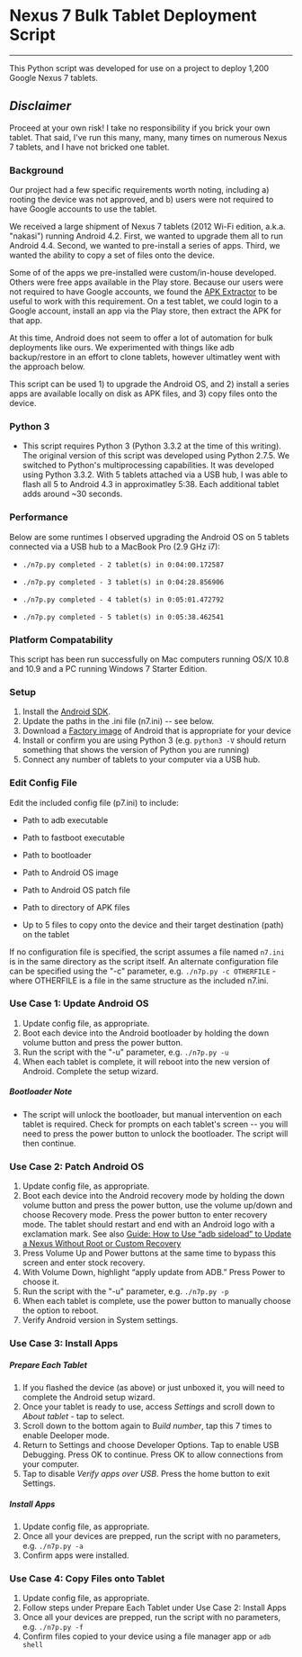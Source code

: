 # Nexus 7 Bulk Tablet Deployment Script #
-------------

This Python script was developed for use on a project to deploy 1,200 Google Nexus 7 tablets.

*Disclaimer*
-------------
Proceed at your own risk!  I take no responsibility if you brick your own tablet.  That said, I've run this many, many, many times on numerous Nexus 7 tablets, and I have not bricked one tablet.


### Background
Our project had a few specific requirements worth noting, including a) rooting the device was not approved, and b) users were not required to have Google accounts to use the tablet.

We received a large shipment of Nexus 7 tablets (2012 Wi-Fi edition, a.k.a. "nakasi") running Android 4.2.  First, we wanted to upgrade them all to run Android 4.4.  Second, we wanted to pre-install a series of apps.  Third, we wanted the ability to copy a set of files onto the device.

Some of of the apps we pre-installed were custom/in-house developed.  Others were free apps available in the Play store.  Because our users were not required to have Google accounts, we found the [APK Extractor](https://play.google.com/store/apps/details?id=net.sylark.apkextractor&hl=en) to be useful to work with this requirement.  On a test tablet, we could login to a Google account, install an app via the Play store, then extract the APK for that app.

At this time, Android does not seem to offer a lot of automation for bulk deployments like ours.  We experimented with things like adb backup/restore in an effort to clone tablets, however ultimatley went with the approach below.

This script can be used 1) to upgrade the Android OS, and 2) install a series apps are available locally on disk as APK files, and 3) copy files onto the device.

### Python 3
* This script requires Python 3 (Python 3.3.2 at the time of this writing).  The original version of this script was developed using Python 2.7.5.  We switched to Python's multiprocessing capabilities.  It was developed using Python 3.3.2.  With 5 tablets attached via a USB hub, I was able to flash all 5 to Android 4.3 in approximatley 5:38.  Each additional tablet adds around ~30 seconds.

### Performance
Below are some runtimes I observed upgrading the Android OS on 5 tablets connected via a USB hub to a MacBook Pro (2.9 GHz i7):

  * ```./n7p.py completed - 2 tablet(s) in 0:04:00.172587```

  * ```./n7p.py completed - 3 tablet(s) in 0:04:28.856906```

  * ```./n7p.py completed - 4 tablet(s) in 0:05:01.472792```

  * ```./n7p.py completed - 5 tablet(s) in 0:05:38.462541```

### Platform Compatability
This script has been run successfully on Mac computers running OS/X 10.8 and 10.9 and a PC running Windows 7 Starter Edition.

### Setup

1. Install the [Android SDK](http://developer.android.com/sdk/index.html).
2. Update the paths in the .ini file (n7.ini) -- see below.
3. Download a [Factory image](https://developers.google.com/android/nexus/images) of Android that is appropriate for your device
4. Install or confirm you are using Python 3 (e.g.  ```python3 -V``` should return something that shows the version of Python you are running)
5. Connect any number of tablets to your computer via a USB hub.

### Edit Config File
Edit the included config file (p7.ini) to include:

  * Path to adb executable
  
  * Path to fastboot executable
  
  * Path to bootloader
  
  * Path to Android OS image
  
  * Path to Android OS patch file
  
  * Path to directory of APK files
  
  * Up to 5 files to copy onto the device and their target destination (path) on the tablet
  
If no configuration file is specified, the script assumes a file named ```n7.ini``` is in the same directory as the script itself.  An alternate configuration file can be specified using the "-c" parameter, e.g.  ```./n7p.py -c OTHERFILE``` - where OTHERFILE is a file in the same structure as the included n7.ini.

  
### Use Case 1: Update Android OS
1. Update config file, as appropriate.
2. Boot each device into the Android bootloader by holding the down volume button and press the power button.
3. Run the script with the "-u" parameter, e.g. ```./n7p.py -u``` 
4. When each tablet is complete, it will reboot into the new version of Android.  Complete the setup wizard.

##### Bootloader Note
- The script will unlock the bootloader, but manual intervention on each tablet is required.  Check for prompts on each tablet's screen -- you will need to press the power button to unlock the bootloader.  The script will then continue.

### Use Case 2: Patch Android OS
1. Update config file, as appropriate.
2. Boot each device into the Android recovery mode by holding the down volume button and press the power button, use the volume up/down and choose Recovery mode.  Press the power button to enter recovery mode.  The tablet should restart and end with an Android logo with a exclamation mark.  See also [Guide: How to Use “adb sideload” to Update a Nexus Without Root or Custom Recovery](http://www.droid-life.com/2013/02/12/guide-how-to-use-adb-sideload-to-update-a-nexus-without-root-or-custom-recovery/)
3. Press Volume Up and Power buttons at the same time to bypass this screen and enter stock recovery.
4. With Volume Down, highlight “apply update from ADB.” Press Power to choose it.
5. Run the script with the "-u" parameter, e.g. ```./n7p.py -p``` 
6. When each tablet is complete, use the power button to manually choose the option to reboot.
7. Verify Android version in System settings.

### Use Case 3: Install Apps
##### Prepare Each Tablet
1. If you flashed the device (as above) or just unboxed it, you will need to complete the Android setup wizard.
2. Once your tablet is ready to use, access *Settings* and scroll down to *About tablet* - tap to select.
3. Scroll down to the bottom again to *Build number*, tap this 7 times to enable Deeloper mode.
4. Return to Settings and choose Developer Options.  Tap to enable USB Debugging.  Press OK to continue.  Press OK to allow connections from your computer.
5. Tap to disable *Verify apps over USB*.  Press the home button to exit Settings.

##### Install Apps
1. Update config file, as appropriate.
2. Once all your devices are prepped, run the script with no parameters, e.g. ```./n7p.py -a``` 
3. Confirm apps were installed.

### Use Case 4: Copy Files onto Tablet
1. Update config file, as appropriate.
2. Follow steps under Prepare Each Tablet under Use Case 2: Install Apps
3. Once all your devices are prepped, run the script with no parameters, e.g. ```./n7p.py -f``` 
4. Confirm files copied to your device using a file manager app or ```adb shell```
